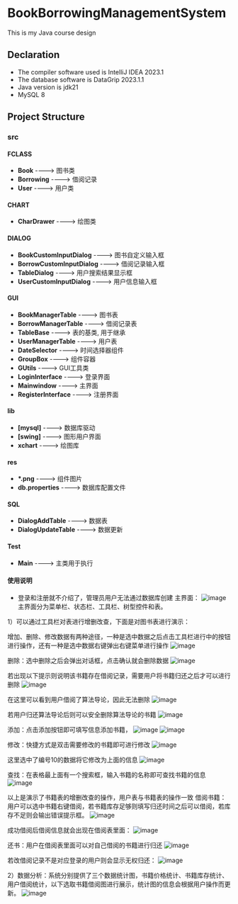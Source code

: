 # BookBorrowingManagementSystem
This is my Java course design
## Declaration
- The compiler software used is IntelliJ IDEA 2023.1
- The database software is DataGrip 2023.1.1
- Java version is jdk21
- MySQL 8

## Project Structure

### src

#### FCLASS
- **Book** ----> 图书类
- **Borrowing** ----> 借阅记录
- **User** ----> 用户类

#### CHART
- **CharDrawer** ----> 绘图类

#### DIALOG
- **BookCustomInputDialog** ----> 图书自定义输入框
- **BorrowCustomInputDialog** ----> 借阅记录输入框
- **TableDialog** ----> 用户搜索结果显示框
- **UserCustomInputDialog** ----> 用户信息输入框

#### GUI
- **BookManagerTable** ----> 图书表
- **BorrowManagerTable** ----> 借阅记录表
- **TableBase** ----> 表的基类, 用于继承
- **UserManagerTable** ----> 用户表
- **DateSelector** ----> 时间选择器组件
- **GroupBox** ----> 组件容器
- **GUtils** ----> GUI工具类
- **LoginInterface** ----> 登录界面
- **Mainwindow** ----> 主界面
- **RegisterInterface** ----> 注册界面

#### lib
- **[mysql]** ----> 数据库驱动
- **[swing]** ----> 图形用户界面
- **xchart** ----> 绘图库

#### res
- **\*.png** ----> 组件图片
- **db.properties** ----> 数据库配置文件

#### SQL
- **DialogAddTable** ----> 数据表
- **DialogUpdateTable** ----> 数据更新

#### Test
- **Main** ----> 主类用于执行

#### 使用说明
- 登录和注册就不介绍了，管理员用户无法通过数据库创建
主界面：
![image](https://github.com/Sqhh99/BookBorrowingManagementSystem/assets/127586242/a6f6da4b-c78a-4777-8243-a1e879548ace)
主界面分为菜单栏、状态栏、工具栏、树型控件和表。

1）可以通过工具栏对表进行增删改查，下面是对图书表进行演示：

增加、删除、修改数据有两种途径，一种是选中数据之后点击工具栏进行中的按钮进行操作，还有一种是选中数据右键弹出右键菜单进行操作
 ![image](https://github.com/Sqhh99/BookBorrowingManagementSystem/assets/127586242/8207131b-35cc-4a80-b345-ef4afe0cbdd3)

删除：选中删除之后会弹出对话框，点击确认就会删除数据
![image](https://github.com/Sqhh99/BookBorrowingManagementSystem/assets/127586242/d5b7e2bc-1fce-4de8-9d2b-46c68c188a9b)
 
若出现以下提示则说明该书籍存在借阅记录，需要用户将书籍归还之后才可以进行删除
![image](https://github.com/Sqhh99/BookBorrowingManagementSystem/assets/127586242/f54b87a5-c3aa-49ba-8d97-8eb5094767d9)

在这里可以看到用户借阅了算法导论，因此无法删除
![image](https://github.com/Sqhh99/BookBorrowingManagementSystem/assets/127586242/2e65b59a-e674-4ea0-9cc3-63a655828991)

 
若用户归还算法导论后则可以安全删除算法导论的书籍
 ![image](https://github.com/Sqhh99/BookBorrowingManagementSystem/assets/127586242/ab9fc213-15dc-4bf4-91a1-5ce977f99090)


添加：点击添加按钮即可填写信息添加书籍，
![image](https://github.com/Sqhh99/BookBorrowingManagementSystem/assets/127586242/c7cefc67-9a0e-4f94-8446-10a5ea13863d)
![image](https://github.com/Sqhh99/BookBorrowingManagementSystem/assets/127586242/5fb2648e-d5b0-4e19-a24e-4cd1cb2e4db3)

修改：快捷方式是双击需要修改的书籍即可进行修改
![image](https://github.com/Sqhh99/BookBorrowingManagementSystem/assets/127586242/edc34fdc-ccbf-46c5-9c08-806bdf0f017b)

这里选中了编号10的数据将它修改为上面的信息
 ![image](https://github.com/Sqhh99/BookBorrowingManagementSystem/assets/127586242/ac9ed527-92ca-413a-99d2-057e889f480f)


查找：在表格最上面有一个搜索框，输入书籍的名称即可查找书籍的信息
 ![image](https://github.com/Sqhh99/BookBorrowingManagementSystem/assets/127586242/132aef91-7c14-4821-bfde-dfc6a35b5621)

以上是演示了书籍表的增删改查的操作，用户表与书籍表的操作一致
借阅书籍：用户可以选中书籍右键借阅，若书籍库存足够则填写归还时间之后可以借阅，若库存不足则会输出错误提示框。
![image](https://github.com/Sqhh99/BookBorrowingManagementSystem/assets/127586242/1c288c2f-5213-459a-b084-2288e686cfbe)

 成功借阅后借阅信息就会出现在借阅表里面：
 ![image](https://github.com/Sqhh99/BookBorrowingManagementSystem/assets/127586242/a91c5c96-1d92-427a-a017-4d5941cab254)

还书：用户在借阅表里面可以对自己借阅的书籍进行归还
 ![image](https://github.com/Sqhh99/BookBorrowingManagementSystem/assets/127586242/6344f4ee-c85f-40f8-a4ee-af309de1e5e5)

若改借阅记录不是对应登录的用户则会显示无权归还：
 ![image](https://github.com/Sqhh99/BookBorrowingManagementSystem/assets/127586242/5acccf19-964f-4062-9de9-cf683e04dd53)


2）数据分析：系统分别提供了三个数据统计图，书籍价格统计、书籍库存统计、用户借阅统计，以下选取书籍借阅图进行展示，统计图的信息会根据用户操作而更新。
 ![image](https://github.com/Sqhh99/BookBorrowingManagementSystem/assets/127586242/ffbaad6f-f38f-4708-8384-39ed500a8e5a)




